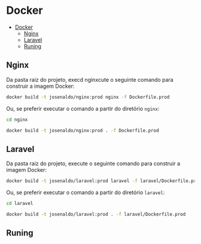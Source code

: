 # Docker

- [Docker](#docker)
  - [Nginx](#nginx)
  - [Laravel](#laravel)
  - [Runing](#runing)

## Nginx

Da pasta raiz do projeto, execd nginxcute o seguinte comando para construir a imagem Docker:

```bash
docker build -t josenaldo/nginx:prod nginx -f Dockerfile.prod
```

Ou, se preferir executar o comando a partir do diretório `nginx`:

```bash
cd nginx

docker build -t josenaldo/nginx:prod . -f Dockerfile.prod
```

## Laravel

Da pasta raiz do projeto, execute o seguinte comando para construir a imagem Docker:

```bash
docker build -t josenaldo/laravel:prod laravel -f laravel/Dockerfile.prod
```

Ou, se preferir executar o comando a partir do diretório `laravel`:

```bash
cd laravel

docker build -t josenaldo/laravel:prod . -f laravel/Dockerfile.prod
```

## Runing
